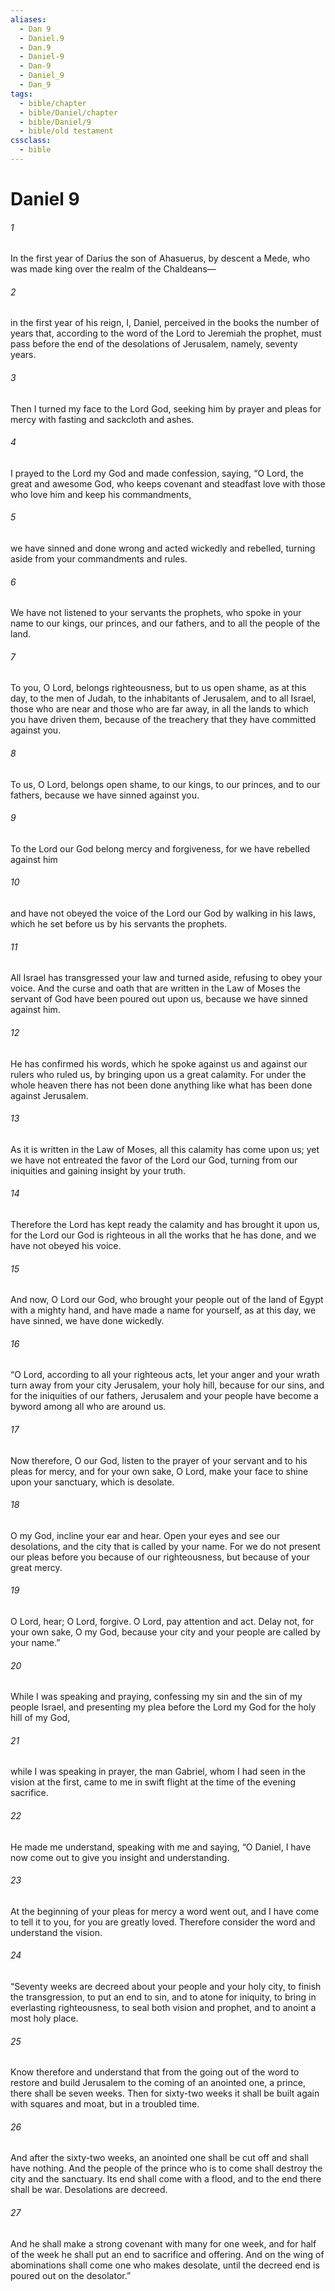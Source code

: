 ```yaml
---
aliases:
  - Dan 9
  - Daniel.9
  - Dan.9
  - Daniel-9
  - Dan-9
  - Daniel_9
  - Dan_9
tags:
  - bible/chapter
  - bible/Daniel/chapter
  - bible/Daniel/9
  - bible/old testament
cssclass:
  - bible
---
```


# Daniel 9

###### 1
In the first year of Darius the son of Ahasuerus, by descent a Mede, who was made king over the realm of the Chaldeans—
###### 2
in the first year of his reign, I, Daniel, perceived in the books the number of years that, according to the word of the Lord to Jeremiah the prophet, must pass before the end of the desolations of Jerusalem, namely, seventy years.
###### 3
Then I turned my face to the Lord God, seeking him by prayer and pleas for mercy with fasting and sackcloth and ashes.
###### 4
I prayed to the Lord my God and made confession, saying, “O Lord, the great and awesome God, who keeps covenant and steadfast love with those who love him and keep his commandments,
###### 5
we have sinned and done wrong and acted wickedly and rebelled, turning aside from your commandments and rules.
###### 6
We have not listened to your servants the prophets, who spoke in your name to our kings, our princes, and our fathers, and to all the people of the land.
###### 7
To you, O Lord, belongs righteousness, but to us open shame, as at this day, to the men of Judah, to the inhabitants of Jerusalem, and to all Israel, those who are near and those who are far away, in all the lands to which you have driven them, because of the treachery that they have committed against you.
###### 8
To us, O Lord, belongs open shame, to our kings, to our princes, and to our fathers, because we have sinned against you.
###### 9
To the Lord our God belong mercy and forgiveness, for we have rebelled against him
###### 10
and have not obeyed the voice of the Lord our God by walking in his laws, which he set before us by his servants the prophets.
###### 11
All Israel has transgressed your law and turned aside, refusing to obey your voice. And the curse and oath that are written in the Law of Moses the servant of God have been poured out upon us, because we have sinned against him.
###### 12
He has confirmed his words, which he spoke against us and against our rulers who ruled us, by bringing upon us a great calamity. For under the whole heaven there has not been done anything like what has been done against Jerusalem.
###### 13
As it is written in the Law of Moses, all this calamity has come upon us; yet we have not entreated the favor of the Lord our God, turning from our iniquities and gaining insight by your truth.
###### 14
Therefore the Lord has kept ready the calamity and has brought it upon us, for the Lord our God is righteous in all the works that he has done, and we have not obeyed his voice.
###### 15
And now, O Lord our God, who brought your people out of the land of Egypt with a mighty hand, and have made a name for yourself, as at this day, we have sinned, we have done wickedly.
###### 16
“O Lord, according to all your righteous acts, let your anger and your wrath turn away from your city Jerusalem, your holy hill, because for our sins, and for the iniquities of our fathers, Jerusalem and your people have become a byword among all who are around us.
###### 17
Now therefore, O our God, listen to the prayer of your servant and to his pleas for mercy, and for your own sake, O Lord,  make your face to shine upon your sanctuary, which is desolate.
###### 18
O my God, incline your ear and hear. Open your eyes and see our desolations, and the city that is called by your name. For we do not present our pleas before you because of our righteousness, but because of your great mercy.
###### 19
O Lord, hear; O Lord, forgive. O Lord, pay attention and act. Delay not, for your own sake, O my God, because your city and your people are called by your name.”
###### 20
While I was speaking and praying, confessing my sin and the sin of my people Israel, and presenting my plea before the Lord my God for the holy hill of my God,
###### 21
while I was speaking in prayer, the man Gabriel, whom I had seen in the vision at the first, came to me in swift flight at the time of the evening sacrifice.
###### 22
He made me understand, speaking with me and saying, “O Daniel, I have now come out to give you insight and understanding.
###### 23
At the beginning of your pleas for mercy a word went out, and I have come to tell it to you, for you are greatly loved. Therefore consider the word and understand the vision.
###### 24
“Seventy weeks are decreed about your people and your holy city, to finish the transgression, to put an end to sin, and to atone for iniquity, to bring in everlasting righteousness, to seal both vision and prophet, and to anoint a most holy place.
###### 25
Know therefore and understand that from the going out of the word to restore and build Jerusalem to the coming of an anointed one, a prince, there shall be seven weeks. Then for sixty-two weeks it shall be built again with squares and moat, but in a troubled time.
###### 26
And after the sixty-two weeks, an anointed one shall be cut off and shall have nothing. And the people of the prince who is to come shall destroy the city and the sanctuary. Its end shall come with a flood, and to the end there shall be war. Desolations are decreed.
###### 27
And he shall make a strong covenant with many for one week, and for half of the week he shall put an end to sacrifice and offering. And on the wing of abominations shall come one who makes desolate, until the decreed end is poured out on the desolator.”


